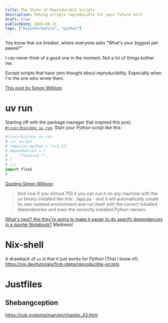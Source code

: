 ```yaml
---
title: The State of Reproducible Scripts
description: Making scripts reproducible for your future self
draft: true
publishDate: 2024-08-21
tags: ["bioinformatics", "python"]
---
```


You know that ice breaker, where everyone asks "What's your biggest pet peeve?"

I can never think of a good one in the moment. Not a lot of things bother me.

Except scripts that have zero thought about reproducibility. Especially when I'm the one who wrote them.

[This post by Simon Willison](https://simonwillison.net/2024/Aug/21/usrbinenv-uv-run/)

# uv run

Starting off with the package manager that inspired this post,
[`#!/usr/bin/env uv run`](https://github.com/alsuren/sixdofone/blob/3ed09b930b1bf6e553b382588ab41d0c43a52744/app.py#L1-L14). Start your Python script like this:

```python
#!/usr/bin/env uv run
# /// script
# requires-python = ">=3.12"
# dependencies = [
#     "flask==3.*",
# ]
# ///
import flask
# ...
```

[Quoting Simon Willison](https://simonwillison.net/2024/Aug/21/usrbinenv-uv-run/)

> And now if you chmod 755 it you can run it on any machine with the uv binary installed like this: ./app.py - and it will automatically create its own isolated environment and run itself with the correct installed dependencies and even the correctly installed Python version.

[What's next? Are they're going to make it easier to do specify dependancies in a jupyter Notebook?](https://x.com/strangemonad/status/1826080686203449633) Madness!

# Nix-shell

A drawback of `uv` is that it just works for Python (That I know of).
https://nix.dev/tutorials/first-steps/reproducible-scripts

# Justfiles

<!-- TODO Justfiles -->

## Shebangception

https://just.systems/man/en/chapter_43.html
